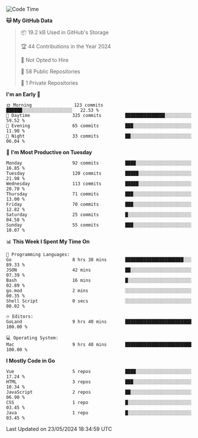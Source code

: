 <!--START_SECTION:waka-->
![Code Time](http://img.shields.io/badge/Code%20Time-1%2C102%20hrs%202%20mins-blue)

**🐱 My GitHub Data** 

> 📦 19.2 kB Used in GitHub's Storage 
 > 
> 🏆 44 Contributions in the Year 2024
 > 
> 🚫 Not Opted to Hire
 > 
> 📜 58 Public Repositories 
 > 
> 🔑 1 Private Repositories 
 > 
**I'm an Early 🐤** 

```text
🌞 Morning                123 commits         ██████░░░░░░░░░░░░░░░░░░░   22.53 % 
🌆 Daytime                325 commits         ███████████████░░░░░░░░░░   59.52 % 
🌃 Evening                65 commits          ███░░░░░░░░░░░░░░░░░░░░░░   11.90 % 
🌙 Night                  33 commits          ██░░░░░░░░░░░░░░░░░░░░░░░   06.04 % 
```
📅 **I'm Most Productive on Tuesday** 

```text
Monday                   92 commits          ████░░░░░░░░░░░░░░░░░░░░░   16.85 % 
Tuesday                  120 commits         █████░░░░░░░░░░░░░░░░░░░░   21.98 % 
Wednesday                113 commits         █████░░░░░░░░░░░░░░░░░░░░   20.70 % 
Thursday                 71 commits          ███░░░░░░░░░░░░░░░░░░░░░░   13.00 % 
Friday                   70 commits          ███░░░░░░░░░░░░░░░░░░░░░░   12.82 % 
Saturday                 25 commits          █░░░░░░░░░░░░░░░░░░░░░░░░   04.58 % 
Sunday                   55 commits          ███░░░░░░░░░░░░░░░░░░░░░░   10.07 % 
```


📊 **This Week I Spent My Time On** 

```text
💬 Programming Languages: 
Go                       8 hrs 38 mins       ██████████████████████░░░   89.33 % 
JSON                     42 mins             ██░░░░░░░░░░░░░░░░░░░░░░░   07.39 % 
Bash                     16 mins             █░░░░░░░░░░░░░░░░░░░░░░░░   02.89 % 
go.mod                   2 mins              ░░░░░░░░░░░░░░░░░░░░░░░░░   00.35 % 
Shell Script             0 secs              ░░░░░░░░░░░░░░░░░░░░░░░░░   00.02 % 

🔥 Editors: 
GoLand                   9 hrs 40 mins       █████████████████████████   100.00 % 

💻 Operating System: 
Mac                      9 hrs 40 mins       █████████████████████████   100.00 % 
```

**I Mostly Code in Go** 

```text
Vue                      5 repos             ████░░░░░░░░░░░░░░░░░░░░░   17.24 % 
HTML                     3 repos             ███░░░░░░░░░░░░░░░░░░░░░░   10.34 % 
JavaScript               2 repos             ██░░░░░░░░░░░░░░░░░░░░░░░   06.90 % 
CSS                      1 repo              █░░░░░░░░░░░░░░░░░░░░░░░░   03.45 % 
Java                     1 repo              █░░░░░░░░░░░░░░░░░░░░░░░░   03.45 % 
```




 Last Updated on 23/05/2024 18:34:59 UTC
<!--END_SECTION:waka-->
